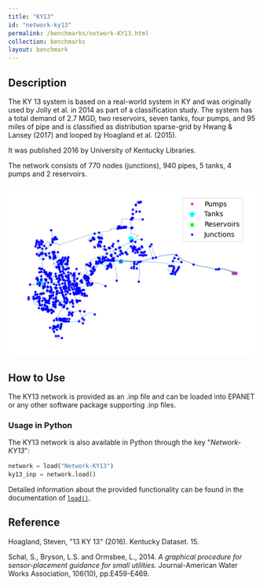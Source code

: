 ```yaml
---
title: "KY13"
id: "network-ky13"
permalink: /benchmarks/network-KY13.html
collection: benchmarks
layout: benchmark
---
```



## Description

The KY 13 system is based on a real-world system in KY and was originally used by Jolly et al. in 2014 as part of a
classification study. The system has a total demand of 2.7 MGD, two reservoirs, seven tanks, four pumps, and 95 miles of
pipe and is classified as distribution sparse-grid by Hwang & Lansey (2017) and looped by Hoagland et al. (2015).

It was published 2016 by University of Kentucky Libraries.

The network consists of 770 nodes (junctions), 940 pipes, 5 tanks, 4 pumps and 2 reservoirs.

<img src="../static/benchmarks/network-ky13/ky13_plot.png"/>

## How to Use

The KY13 network is provided as an .inp file and can be loaded into EPANET or any other software package
supporting .inp files.

### Usage in Python

The KY13 network is also available in Python through the key "*Network-KY13*":
```python
network = load("Network-KY13")
ky13_inp = network.load()
```

Detailed information about the provided functionality can be found in the documentation of
[`load()`](https://water-benchmark-hub.readthedocs.io/en/stable/water_benchmark_hub.networks.html#water_benchmark_hub.networks.networks.KY13.load).


## Reference

Hoagland, Steven, "13 KY 13" (2016). Kentucky Dataset. 15.
[<i class="bi bi-link"></i>](https://uknowledge.uky.edu/wdst/15)

Schal, S., Bryson, L.S. and Ormsbee, L., 2014. *A graphical procedure for sensor-placement guidance for small utilities.*
Journal-American Water Works Association, 106(10), pp.E459-E469.
[<i class="bi bi-link"></i>](https://doi.org/10.5942/JAWWA.2014.106.0093)
